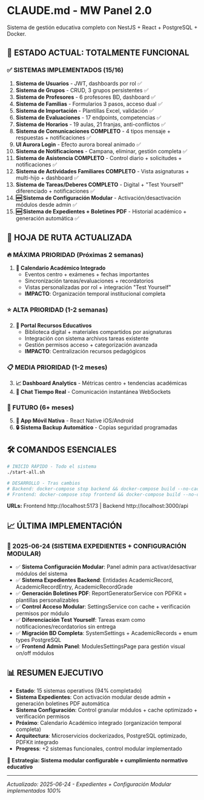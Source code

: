 # CLAUDE.md - MW Panel 2.0

Sistema de gestión educativa completo con NestJS + React + PostgreSQL + Docker.

## 🚀 **ESTADO ACTUAL: TOTALMENTE FUNCIONAL**

### ✅ **SISTEMAS IMPLEMENTADOS (15/16)**
1. **Sistema de Usuarios** - JWT, dashboards por rol ✅
2. **Sistema de Grupos** - CRUD, 3 grupos persistentes ✅
3. **Sistema de Profesores** - 6 profesores BD, dashboard ✅
4. **Sistema de Familias** - Formularios 3 pasos, acceso dual ✅
5. **Sistema de Importación** - Plantillas Excel, validación ✅
6. **Sistema de Evaluaciones** - 17 endpoints, competencias ✅
7. **Sistema de Horarios** - 19 aulas, 21 franjas, anti-conflictos ✅
8. **Sistema de Comunicaciones COMPLETO** - 4 tipos mensaje + respuestas + notificaciones ✅
9. **UI Aurora Login** - Efecto aurora boreal animado ✅
10. **Sistema de Notificaciones** - Campana, eliminar, gestión completa ✅
11. **Sistema de Asistencia COMPLETO** - Control diario + solicitudes + notificaciones ✅
12. **Sistema de Actividades Familiares COMPLETO** - Vista asignaturas + multi-hijo + dashboard ✅
13. **Sistema de Tareas/Deberes COMPLETO** - Digital + "Test Yourself" diferenciado + notificaciones ✅
14. **🆕 Sistema de Configuración Modular** - Activación/desactivación módulos desde admin ✅
15. **🆕 Sistema de Expedientes + Boletines PDF** - Historial académico + generación automática ✅

## 🎯 **HOJA DE RUTA ACTUALIZADA**

### **🔥 MÁXIMA PRIORIDAD (Próximas 2 semanas)**
1. **📅 Calendario Académico Integrado**
   - Eventos centro + exámenes + fechas importantes
   - Sincronización tareas/evaluaciones + recordatorios
   - Vistas personalizadas por rol + integración "Test Yourself"
   - **IMPACTO**: Organización temporal institucional completa

### **⭐ ALTA PRIORIDAD (1-2 semanas)**
2. **📖 Portal Recursos Educativos**
   - Biblioteca digital + materiales compartidos por asignaturas
   - Integración con sistema archivos tareas existente
   - Gestión permisos acceso + categorización avanzada
   - **IMPACTO**: Centralización recursos pedagógicos

### **📋 MEDIA PRIORIDAD (1-2 meses)**
3. **📈 Dashboard Analytics** - Métricas centro + tendencias académicas
4. **💬 Chat Tiempo Real** - Comunicación instantánea WebSockets

### **🔮 FUTURO (6+ meses)**
5. **📱 App Móvil Nativa** - React Native iOS/Android
6. **🔒 Sistema Backup Automático** - Copias seguridad programadas

## 🛠️ **COMANDOS ESENCIALES**

```bash
# INICIO RÁPIDO - Todo el sistema
./start-all.sh

# DESARROLLO - Tras cambios
# Backend: docker-compose stop backend && docker-compose build --no-cache backend && docker-compose up -d backend
# Frontend: docker-compose stop frontend && docker-compose build --no-cache frontend && docker-compose up -d frontend
```

**URLs:** Frontend http://localhost:5173 | Backend http://localhost:3000/api

## 📈 **ÚLTIMA IMPLEMENTACIÓN**

### **📅 2025-06-24 (SISTEMA EXPEDIENTES + CONFIGURACIÓN MODULAR)**
- ✅ **Sistema Configuración Modular**: Panel admin para activar/desactivar módulos del sistema
- ✅ **Sistema Expedientes Backend**: Entidades AcademicRecord, AcademicRecordEntry, AcademicRecordGrade
- ✅ **Generación Boletines PDF**: ReportGeneratorService con PDFKit + plantillas personalizables
- ✅ **Control Acceso Modular**: SettingsService con cache + verificación permisos por módulo
- ✅ **Diferenciación Test Yourself**: Tareas exam como notificaciones/recordatorios sin entrega
- ✅ **Migración BD Completa**: SystemSettings + AcademicRecords + enum types PostgreSQL
- ✅ **Frontend Admin Panel**: ModulesSettingsPage para gestión visual on/off módulos

## 📊 **RESUMEN EJECUTIVO**
- **Estado**: 15 sistemas operativos (94% completado)
- **Sistema Expedientes**: Con activación modular desde admin + generación boletines PDF automática
- **Sistema Configuración**: Control granular módulos + cache optimizado + verificación permisos
- **Próximo**: Calendario Académico integrado (organización temporal completa)
- **Arquitectura**: Microservicios dockerizados, PostgreSQL optimizado, PDFKit integrado
- **Progress**: +2 sistemas funcionales, control modular implementado

**🎯 Estrategia: Sistema modular configurable + cumplimiento normativo educativo**

---
*Actualizado: 2025-06-24 - Expedientes + Configuración Modular implementados 100%*